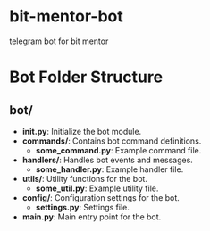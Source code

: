 # bit-mentor-bot
telegram bot for bit mentor
# Bot Folder Structure

## bot/
- **__init__.py**: Initialize the bot module.
- **commands/**: Contains bot command definitions.
  - **some_command.py**: Example command file.
- **handlers/**: Handles bot events and messages.
  - **some_handler.py**: Example handler file.
- **utils/**: Utility functions for the bot.
  - **some_util.py**: Example utility file.
- **config/**: Configuration settings for the bot.
  - **settings.py**: Settings file.
- **main.py**: Main entry point for the bot.
